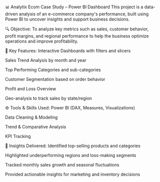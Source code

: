 📊 Analytix Ecom Case Study – Power BI Dashboard
This project is a data-driven analysis of an e-commerce company's performance, built using Power BI to uncover insights and support business decisions.

🔍 Objective:
To analyze key metrics such as sales, customer behavior, profit margins, and regional performance to help the business optimize operations and improve profitability.

📁 Key Features:
Interactive Dashboards with filters and slicers

Sales Trend Analysis by month and year

Top Performing Categories and sub-categories

Customer Segmentation based on order behavior

Profit and Loss Overview

Geo-analysis to track sales by state/region

⚙ Tools & Skills Used:
Power BI (DAX, Measures, Visualizations)

Data Cleaning & Modeling

Trend & Comparative Analysis

KPI Tracking

📌 Insights Delivered:
Identified top-selling products and categories

Highlighted underperforming regions and loss-making segments

Tracked monthly sales growth and seasonal fluctuations

Provided actionable insights for marketing and inventory decisions
